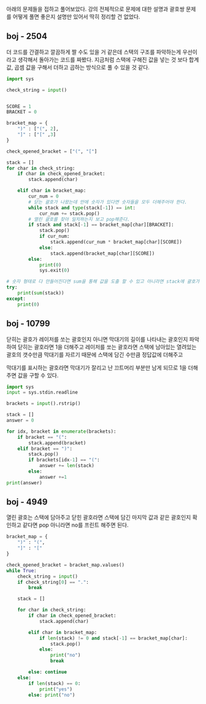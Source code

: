 아래의 문제들을 접하고 풀어보았다. 강의 전체적으로 문제에 대한 설명과 괄호쌍 문제를 어떻게 풀면 좋은지 설명만 있어서 딱히 정리할 건 없었다.

## boj - 2504

더 코드를 간결하고 깔끔하게 짤 수도 있을 거 같은데 스택의 구조를 파악하는게 우선이라고 생각해서 돌아가는 코드를 짜봤다. 지금처럼 스택에 구해진 값을 넣는 것 보다 합계 값, 곱셈 값을 구해서 더하고 곱하는 방식으로 풀 수 있을 것 같다.

```python
import sys

check_string = input()


SCORE = 1
BRACKET = 0

bracket_map = {
    ")" : ["(", 2],
    "]" : ["[" ,3]
}

check_opened_bracket = ["(", "["]

stack = []
for char in check_string:
    if char in check_opened_bracket:
        stack.append(char)

    elif char in bracket_map:
        cur_num = 0
        # 닫는 괄호가 나왔는데 안에 숫자가 있다면 숫자들을 모두 더해주어야 한다.
        while stack and type(stack[-1]) == int:
            cur_num += stack.pop()
        # 열린 괄호를 찾아 일치하는지 보고 pop해준다.
        if stack and stack[-1] == bracket_map[char][BRACKET]:
            stack.pop()
            if cur_num:
                stack.append(cur_num * bracket_map[char][SCORE])
            else:
                stack.append(bracket_map[char][SCORE])
        else:
            print(0)
            sys.exit(0)

# 숫자 형태로 다 만들어진다면 sum을 통해 값을 도출 할 수 있고 아니라면 stack에 괄호가 남은 것으로 0을 프린트 해주면 된다.
try:
    print(sum(stack))
except:
    print(0)
```

## boj - 10799

닫히는 괄호가 레이저를 쏘는 괄호인지 아니면 막대기의 길이를 나타내는 괄호인지 파악하여 닫히는 괄호라면 1을 더해주고 레이저를 쏘는 괄호라면 스택에 남아있는 열려있는 괄호의 갯수만큼 막대기를 자르기 때문에 스택에 담긴 수만큼 정답값에 더해주고

막대기를 표시하는 괄호라면 막대기가 잘리고 난 끄트머리 부분만 남게 되므로 1을 더해주면 값을 구할 수 있다.

```python
import sys
input = sys.stdin.readline

brackets = input().rstrip()

stack = []
answer = 0

for idx, bracket in enumerate(brackets):
    if bracket == "(":
        stack.append(bracket)
    elif bracket == ")":
        stack.pop()
        if brackets[idx-1] == "(":
            answer += len(stack)
        else:
            answer +=1
print(answer)

```

## boj - 4949

열린 괄호는 스택에 담아주고 닫힌 괄호라면 스택에 담긴 마지막 값과 같은 괄호인지 확인하고 같다면 pop 아니라면 no를 프린트 해주면 된다.

```python
bracket_map = {
    ")" : "(",
    "]" : "["
}

check_opened_bracket = bracket_map.values()
while True:
    check_string = input()
    if check_string[0] == ".":
        break

    stack = []

    for char in check_string:
        if char in check_opened_bracket:
            stack.append(char)

        elif char in bracket_map:
            if len(stack) != 0 and stack[-1] == bracket_map[char]:
                stack.pop()
            else:
                print("no")
                break

        else: continue
    else:
        if len(stack) == 0:
            print("yes")
        else: print("no")
```
